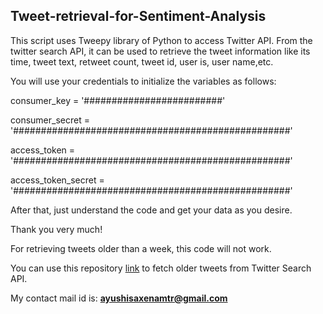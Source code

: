 ## Tweet-retrieval-for-Sentiment-Analysis

This script uses Tweepy library of Python to access Twitter API. From the twitter search API, it can be used to retrieve the tweet information like its time, tweet text, retweet count, tweet id, user is, user name,etc.

You will use your credentials to initialize the variables as follows:

consumer_key = '#########################'

consumer_secret = '##################################################'

access_token = '##################################################'

access_token_secret = '##################################################'

After that, just understand the code and get your data as you desire.

Thank you very much!

For retrieving tweets older than a week, this code will not work.

You can use this repository [link](https://github.com/AyushiiSaxena/Get_Old_Tweets-Python) to fetch 
older tweets from Twitter Search API. 

My contact mail id is: **ayushisaxenamtr@gmail.com**

